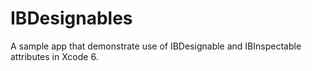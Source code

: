IBDesignables
=============

A sample app that demonstrate use of IBDesignable and IBInspectable attributes in Xcode 6.


